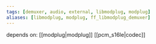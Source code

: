 ```yaml
---
tags: [demuxer, audio, external, libmodplug, modplug]
aliases: [libmodplug, modplug, ff_libmodplug_demuxer]
---
```

depends on:
[[modplug|modplug]]
[[pcm_s16le|codec]]
